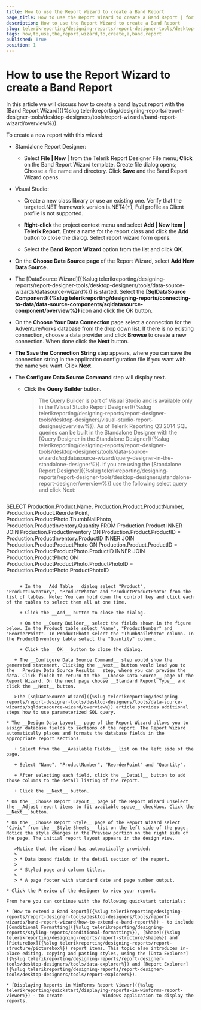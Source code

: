 ```yaml
---
title: How to use the Report Wizard to create a Band Report
page_title: How to use the Report Wizard to create a Band Report | for Telerik Reporting Documentation
description: How to use the Report Wizard to create a Band Report
slug: telerikreporting/designing-reports/report-designer-tools/desktop-designers/tools/report-wizards/band-report-wizard/how-to-use-the-report-wizard-to-create-a-band-report
tags: how,to,use,the,report,wizard,to,create,a,band,report
published: True
position: 1
---
```


# How to use the Report Wizard to create a Band Report

In this article we will discuss how to create a band layout report with the [Band Report Wizard]({%slug telerikreporting/designing-reports/report-designer-tools/desktop-designers/tools/report-wizards/band-report-wizard/overview%}). 

To create a new report with this wizard: 

* Standalone Report Designer: 

   + Select __File | New |__ from the Telerik Report Designer File menu; __Click__ on the Band Report Wizard template. Create file dialog opens; Choose a file name and directory. Click __Save__ and the Band Report Wizard opens. 

* Visual Studio: 

   + Create a new class library or use an existing one. Verify that the targeted.NET framework version is.NET4(+), Full profile as Client profile is not supported. 

   + __Right-click__ the project context menu and select __Add | New Item | Telerik Report__. Enter a name for the report class and click the __Add__ button to close the dialog. Select report wizard form opens. 

   + Select the __Band Report Wizard__ option from the list and click __OK__. 

* On the __Choose Data Source page__ of the Report Wizard, select __Add New Data Source.__ 

* The [DataSource Wizard]({%slug telerikreporting/designing-reports/report-designer-tools/desktop-designers/tools/data-source-wizards/datasource-wizard%}) is started. Select the __[SqlDataSource Component]({%slug telerikreporting/designing-reports/connecting-to-data/data-source-components/sqldatasource-component/overview%})__ icon and click the OK button. 

* On the __Choose Your Data Connection__ page select a connection for the AdventureWorks database from the drop down list. If there is no existing connection, choose a data provider and click __Browse__ to create a new connection. When done click the __Next__ button. 

* __The Save the Connection String__ step appears, where you can save the connection string in the application configuration file if you want with the name you want. Click __Next__. 

* The __Configure Data Source Command__ step will display next. 

   + Click the __Query Builder__ button. 

     >The Query Builder is part of Visual Studio and is available only in the [Visual Studio Report Designer]({%slug telerikreporting/designing-reports/report-designer-tools/desktop-designers/visual-studio-report-designer/overview%}). As of Telerik Reporting Q3 2014 SQL queries can be built in the Standalone Designer with the [Query Designer in the Standalone Designer]({%slug telerikreporting/designing-reports/report-designer-tools/desktop-designers/tools/data-source-wizards/sqldatasource-wizard/query-designer-in-the-standalone-designer%}). If you are using the [Standalone Report Designer]({%slug telerikreporting/designing-reports/report-designer-tools/desktop-designers/standalone-report-designer/overview%}) use the following select query and click Next: 
    
      ````sql
SELECT Production.Product.Name, Production.Product.ProductNumber, Production.Product.ReorderPoint,
Production.ProductPhoto.ThumbNailPhoto, Production.ProductInventory.Quantity
FROM Production.Product
INNER JOIN Production.ProductInventory ON Production.Product.ProductID = Production.ProductInventory.ProductID
INNER JOIN Production.ProductProductPhoto ON Production.Product.ProductID = Production.ProductProductPhoto.ProductID
INNER JOIN Production.ProductPhoto ON Production.ProductProductPhoto.ProductPhotoID = Production.ProductPhoto.ProductPhotoID
````

     + In the __Add Table__ dialog select "Product", "ProductInventory", "ProductPhoto" and "ProductProductPhoto" from the list of tables. Note: You can hold down the control key and click each of the tables to select them all at one time. 
     
     + Click the __Add__ button to close the dialog. 
     
     + On the __Query Builder__ select the fields shown in the figure below. In the Product table select "Name", "ProductNumber" and "ReorderPoint". In ProductPhoto select the "ThumbNailPhoto" column. In the ProductInventory table select the "Quantity" column. 
     
     + Click the __OK__ button to close the dialog. 

   + The __Configure Data Source Command__ step would show the generated statement. Clicking the __Next__ button would lead you to the __Preview Data Source Results__ step, where you can preview the data. Click finish to return to the __Choose Data Source__ page of the Report Wizard. On the next page choose __Standard Report Type__ and click the __Next__ button. 

   >The [SqlDataSource Wizard]({%slug telerikreporting/designing-reports/report-designer-tools/desktop-designers/tools/data-source-wizards/sqldatasource-wizard/overview%}) article provides additional steps how to use parameterized SQL query. 

* The __Design Data Layout__ page of the Report Wizard allows you to assign database fields to sections of the report. The Report Wizard automatically places and formats the database fields in the appropriate report sections. 

   + Select from the __Available Fields__ list on the left side of the page. 

   + Select "Name", "ProductNumber", "ReorderPoint" and "Quantity". 

   + After selecting each field, click the __Detail__ button to add those columns to the detail listing of the report. 

   + Click the __Next__ button. 

* On the __Choose Report Layout__ page of the Report Wizard unselect the __Adjust report items to fit available space__ checkbox. Click the __Next__ button. 

* On the __Choose Report Style__ page of the Report Wizard select "Civic" from the __Style Sheets__ list on the left side of the page. Notice the style changes in the Preview portion on the right side of the page. The initial report layout appears in the design view. 

   >Notice that the wizard has automatically provided:
   >
   > * Data bound fields in the detail section of the report.
   >
   > * Styled page and column titles.
   >
   > * A page footer with standard date and page number output.

* Click the Preview of the designer to view your report.

From here you can continue with the following quickstart tutorials:

* [How to extend a Band Report]({%slug telerikreporting/designing-reports/report-designer-tools/desktop-designers/tools/report-wizards/band-report-wizard/how-to-extend-a-band-report%}) - to include [Conditional Formatting]({%slug telerikreporting/designing-reports/styling-reports/conditional-formatting%}), [Shape]({%slug telerikreporting/designing-reports/report-structure/shape%}) and [PictureBox]({%slug telerikreporting/designing-reports/report-structure/picturebox%}) report items. This topic also introduces in-place editing, copying and pasting styles, using the [Data Explorer]({%slug telerikreporting/designing-reports/report-designer-tools/desktop-designers/tools/data-explorer%}) and [Report Explorer]({%slug telerikreporting/designing-reports/report-designer-tools/desktop-designers/tools/report-explorer%}). 

* [Displaying Reports in WinForms Report Viewer]({%slug telerikreporting/quickstart/displaying-reports-in-winforms-report-viewer%}) - to create               Windows application to display the reports.
